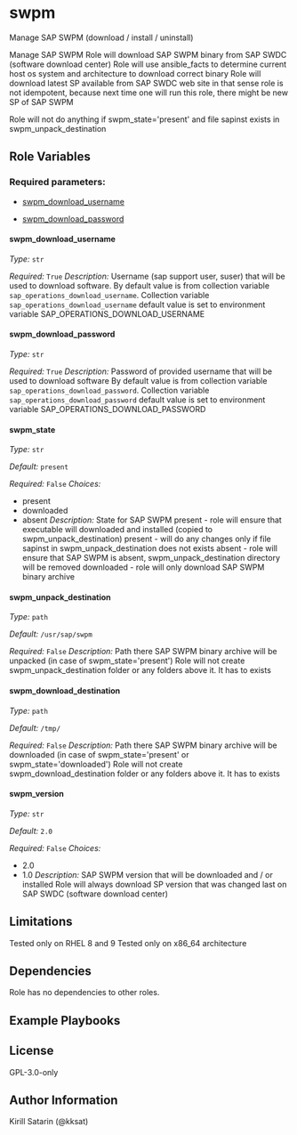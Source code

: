 <!--
SPDX-License-Identifier: GPL-3.0-only
SPDX-FileCopyrightText: 2023-2024 Red Hat, Project Atmosphere

Copyright 2023-2024 Red Hat, Project Atmosphere

This program is free software: you can redistribute it and/or modify it under the terms of the GNU
General Public License as published by the Free Software Foundation, version 3 of the License.

This program is distributed in the hope that it will be useful, but WITHOUT ANY WARRANTY; without
even the implied warranty of MERCHANTABILITY or FITNESS FOR A PARTICULAR PURPOSE.
See the GNU General Public License for more details.

Unless required by applicable law or agreed to in writing, software
distributed under the License is distributed on an "AS IS" BASIS,
WITHOUT WARRANTIES OR CONDITIONS OF ANY KIND, either express or implied.
See the License for the specific language governing permissions and
limitations under the License.

You should have received a copy of the GNU General Public License along with this program.
If not, see <https://www.gnu.org/licenses/>.
-->

# swpm

Manage SAP SWPM (download / install / uninstall)


Manage SAP SWPM
Role will download SAP SWPM binary from SAP SWDC (software download center)
Role will use ansible_facts to determine current host os system and architecture to download correct binary
Role will download latest SP available from SAP SWDC web site in that sense role is not idempotent,
because next time one will run this role, there might be new SP of SAP SWPM

Role will not do anything if swpm_state='present' and file sapinst exists in swpm_unpack_destination



## Role Variables

### Required parameters:


- [swpm_download_username](#swpm_download_username)

- [swpm_download_password](#swpm_download_password)
 

#### swpm_download_username


_Type:_ `str`


_Required:_ `True`
_Description:_
Username (sap support user, suser) that will be used to download software.
By default value is from collection variable `sap_operations_download_username`.
Collection variable `sap_operations_download_username` default value is set to environment variable SAP_OPERATIONS_DOWNLOAD_USERNAME


 

#### swpm_download_password


_Type:_ `str`


_Required:_ `True`
_Description:_
Password of provided username that will be used to download software
By default value is from collection variable `sap_operations_download_password`.
Collection variable `sap_operations_download_password` default value is set to environment variable SAP_OPERATIONS_DOWNLOAD_PASSWORD


 

#### swpm_state


_Type:_ `str`

_Default:_ `present`

_Required:_ `False`
_Choices:_
- present
- downloaded
- absent
_Description:_
State for SAP SWPM
present - role will ensure that executable will downloaded and installed (copied to swpm_unpack_destination)
present - will do any changes only if file sapinst in swpm_unpack_destination does not exists
absent - role will ensure that SAP SWPM is absent, swpm_unpack_destination directory will be removed
downloaded - role will only download SAP SWPM binary archive

 

#### swpm_unpack_destination


_Type:_ `path`

_Default:_ `/usr/sap/swpm`

_Required:_ `False`
_Description:_
Path there SAP SWPM binary archive will be unpacked (in case of swpm_state='present')
Role will not create swpm_unpack_destination folder or any folders above it. It has to exists

 

#### swpm_download_destination


_Type:_ `path`

_Default:_ `/tmp/`

_Required:_ `False`
_Description:_
Path there SAP SWPM binary archive will be downloaded (in case of swpm_state='present' or swpm_state='downloaded')
Role will not create swpm_download_destination folder or any folders above it. It has to exists

 

#### swpm_version


_Type:_ `str`

_Default:_ `2.0`

_Required:_ `False`
_Choices:_
- 2.0
- 1.0
_Description:_
SAP SWPM version that will be downloaded and / or installed
Role will always download SP version that was changed last on SAP SWDC (software download center)

 
 

## Limitations

Tested only on RHEL 8 and 9
Tested only on x86_64 architecture

## Dependencies

Role has no dependencies to other roles.

## Example Playbooks



## License

GPL-3.0-only

## Author Information

Kirill Satarin (@kksat)
